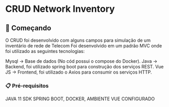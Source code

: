 # CRUD Network Inventory

## 🚀 Começando
O CRUD foi desenvolvido com alguns campos para simulação de um inventário  de rede de Telecom
Foi desenvolvido em um padrão MVC onde foi utilizado as seguintes tecnologias:

Mysql -> Base de dados (No cód possui o compose do Docker).
Java  -> Backend, foi utilizado spring boot para construção dos serviços REST.
Vue JS -> Frontend, foi utilizado o Axios para consumir  os serviços HTTP.

### 📋 Pré-requisitos
JAVA 11 SDK SPRING BOOT, DOCKER, AMBIENTE VUE CONFIGURADO   